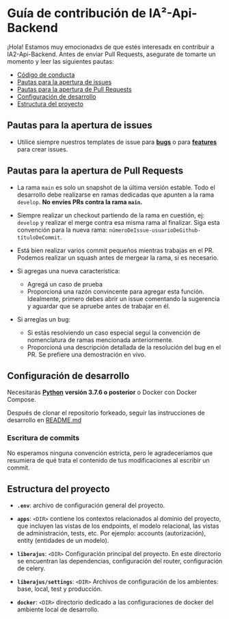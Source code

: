 # Guía de contribución de IA²-Api-Backend

¡Hola! Estamos muy emocionadxs de que estés interesadx en contribuir a IA2-Api-Backend. Antes de enviar Pull Requests, asegurate de tomarte un momento y leer las siguientes pautas:

+ [Código de conducta](https://github.com/facttic/ia-api-backend/blob/master/.github/CODE_OF_CONDUCT.md)
+ [Pautas para la apertura de issues](#pautas-para-la-apertura-de-issues)
+ [Pautas para la apertura de Pull Requests](#pautas-para-la-apertura-de-pull-requests)
+ [Configuración de desarrollo](#configuración-de-desarrollo)
+ [Estructura del proyecto](#estructura-del-proyecto)

## Pautas para la apertura de issues

- Utilice siempre nuestros templates de issue para [**bugs**](url-del-template) o para [**features**](url-del-template) para crear issues.

## Pautas para la apertura de Pull Requests

+ La rama `main` es solo un snapshot de la última versión estable. Todo el desarrollo debe realizarse en ramas dedicadas que apunten a la rama `develop`. **No envíes PRs contra la rama `main`.**

+ Siempre realizar un checkout partiendo de la rama en cuestión, ej: `develop` y realizar el merge contra esa misma rama al finalizar. Siga esta convención para la nueva rama: `númeroDeIssue-usuarioDeGithub-títuloDeCommit`.

+ Está bien realizar varios commit pequeños mientras trabajas en el PR. Podemos realizar un squash antes de mergear la rama, si es necesario.

+ Si agregas una nueva característica:
  + Agregá un caso de prueba
  + Proporcioná una razón convincente para agregar esta función. Idealmente, primero debes abrir un issue comentando la sugerencia y aguardar que se apruebe antes de trabajar en él.

+ Si arreglas un bug:
  + Si estás resolviendo un caso especial seguí la convención de nomenclatura de ramas mencionada anteriormente.
  + Proporcioná una descripción detallada de la resolución del bug en el PR. Se prefiere una demostración en vivo.

## Configuración de desarrollo

Necesitarás [**Python**](https://www.python.org) **versión 3.7.6 o posterior** o Docker con Docker Compose.

Después de clonar el repositorio forkeado, seguir las instrucciones de desarrollo en [README.md](README.md#Instalación)

### Escritura de commits

No esperamos ninguna convención estricta, pero le agradeceríamos que resumiera de qué trata el contenido de tus modificaciones al escribir un commit.

## Estructura del proyecto

+ **`.env`**: archivo de configuración general del proyecto.

+ **`apps`**: `<DIR>` contiene los contextos relacionados al dominio del proyecto, que incluyen las vistas de los endpoints, el modelo relacional, las vistas de administración, tests, etc. Por ejemplo: accounts (autorización), entity (entidades de un modelo).

+ **`liberajus`**: `<DIR>` Configuración principal del proyecto. En este directorio se encuentran las dependencias, configuración del router, configuración de celery.

+ **`liberajus/settings`**: `<DIR>` Archivos de configuración de los ambientes: base, local, test y producción.

+ **`docker`**: `<DIR>` directorio dedicado a las configuraciones de docker del ambiente local de desarrollo.
